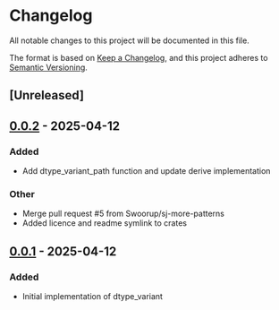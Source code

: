 # Changelog

All notable changes to this project will be documented in this file.

The format is based on [Keep a Changelog](https://keepachangelog.com/en/1.0.0/),
and this project adheres to [Semantic Versioning](https://semver.org/spec/v2.0.0.html).

## [Unreleased]

## [0.0.2](https://github.com/Swoorup/dtype_variant/compare/dtype_variant_derive-v0.0.1...dtype_variant_derive-v0.0.2) - 2025-04-12

### Added

- Add dtype_variant_path function and update derive implementation

### Other

- Merge pull request #5 from Swoorup/sj-more-patterns
- Added licence and readme symlink to crates

## [0.0.1](https://github.com/Swoorup/dtype_variant/releases/tag/dtype_variant_derive-v0.0.1) - 2025-04-12

### Added

- Initial implementation of dtype_variant

